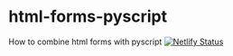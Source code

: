 # html-forms-pyscript
How to combine html forms with pyscript
[![Netlify Status](https://api.netlify.com/api/v1/badges/008c955d-843e-484e-9ea9-2b8e385eb465/deploy-status)](https://app.netlify.com/sites/creative-pithivier-aa8082/deploys?branch=main)

